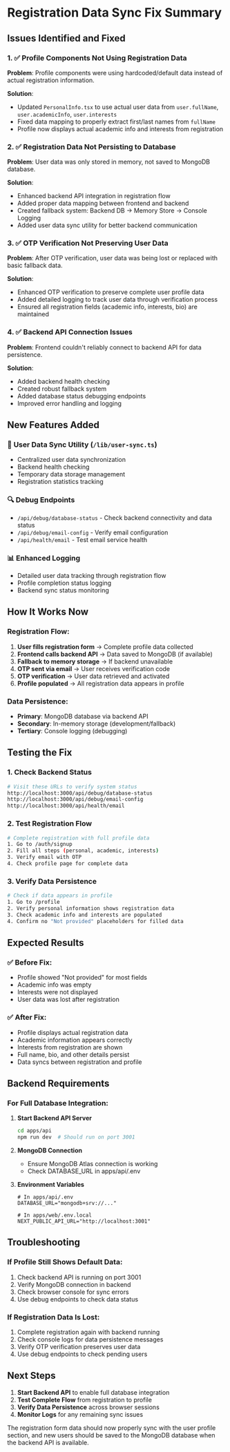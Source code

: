 # Registration Data Sync Fix Summary

## Issues Identified and Fixed

### 1. ✅ **Profile Components Not Using Registration Data**
**Problem**: Profile components were using hardcoded/default data instead of actual registration information.

**Solution**: 
- Updated `PersonalInfo.tsx` to use actual user data from `user.fullName`, `user.academicInfo`, `user.interests`
- Fixed data mapping to properly extract first/last names from `fullName`
- Profile now displays actual academic info and interests from registration

### 2. ✅ **Registration Data Not Persisting to Database**
**Problem**: User data was only stored in memory, not saved to MongoDB database.

**Solution**:
- Enhanced backend API integration in registration flow
- Added proper data mapping between frontend and backend
- Created fallback system: Backend DB → Memory Store → Console Logging
- Added user data sync utility for better backend communication

### 3. ✅ **OTP Verification Not Preserving User Data**
**Problem**: After OTP verification, user data was being lost or replaced with basic fallback data.

**Solution**:
- Enhanced OTP verification to preserve complete user profile data
- Added detailed logging to track user data through verification process
- Ensured all registration fields (academic info, interests, bio) are maintained

### 4. ✅ **Backend API Connection Issues**
**Problem**: Frontend couldn't reliably connect to backend API for data persistence.

**Solution**:
- Added backend health checking
- Created robust fallback system
- Added database status debugging endpoints
- Improved error handling and logging

## New Features Added

### 🔧 **User Data Sync Utility** (`/lib/user-sync.ts`)
- Centralized user data synchronization
- Backend health checking
- Temporary data storage management
- Registration statistics tracking

### 🔍 **Debug Endpoints**
- `/api/debug/database-status` - Check backend connectivity and data status
- `/api/debug/email-config` - Verify email configuration
- `/api/health/email` - Test email service health

### 📊 **Enhanced Logging**
- Detailed user data tracking through registration flow
- Profile completion status logging
- Backend sync status monitoring

## How It Works Now

### Registration Flow:
1. **User fills registration form** → Complete profile data collected
2. **Frontend calls backend API** → Data saved to MongoDB (if available)
3. **Fallback to memory storage** → If backend unavailable
4. **OTP sent via email** → User receives verification code
5. **OTP verification** → User data retrieved and activated
6. **Profile populated** → All registration data appears in profile

### Data Persistence:
- **Primary**: MongoDB database via backend API
- **Secondary**: In-memory storage (development/fallback)
- **Tertiary**: Console logging (debugging)

## Testing the Fix

### 1. **Check Backend Status**
```bash
# Visit these URLs to verify system status
http://localhost:3000/api/debug/database-status
http://localhost:3000/api/debug/email-config
http://localhost:3000/api/health/email
```

### 2. **Test Registration Flow**
```bash
# Complete registration with full profile data
1. Go to /auth/signup
2. Fill all steps (personal, academic, interests)
3. Verify email with OTP
4. Check profile page for complete data
```

### 3. **Verify Data Persistence**
```bash
# Check if data appears in profile
1. Go to /profile
2. Verify personal information shows registration data
3. Check academic info and interests are populated
4. Confirm no "Not provided" placeholders for filled data
```

## Expected Results

### ✅ **Before Fix:**
- Profile showed "Not provided" for most fields
- Academic info was empty
- Interests were not displayed
- User data was lost after registration

### ✅ **After Fix:**
- Profile displays actual registration data
- Academic information appears correctly
- Interests from registration are shown
- Full name, bio, and other details persist
- Data syncs between registration and profile

## Backend Requirements

### For Full Database Integration:
1. **Start Backend API Server**
   ```bash
   cd apps/api
   npm run dev  # Should run on port 3001
   ```

2. **MongoDB Connection**
   - Ensure MongoDB Atlas connection is working
   - Check DATABASE_URL in apps/api/.env

3. **Environment Variables**
   ```env
   # In apps/api/.env
   DATABASE_URL="mongodb+srv://..."
   
   # In apps/web/.env.local
   NEXT_PUBLIC_API_URL="http://localhost:3001"
   ```

## Troubleshooting

### If Profile Still Shows Default Data:
1. Check backend API is running on port 3001
2. Verify MongoDB connection in backend
3. Check browser console for sync errors
4. Use debug endpoints to check data status

### If Registration Data Is Lost:
1. Complete registration again with backend running
2. Check console logs for data persistence messages
3. Verify OTP verification preserves user data
4. Use debug endpoints to check pending users

## Next Steps

1. **Start Backend API** to enable full database integration
2. **Test Complete Flow** from registration to profile
3. **Verify Data Persistence** across browser sessions
4. **Monitor Logs** for any remaining sync issues

The registration form data should now properly sync with the user profile section, and new users should be saved to the MongoDB database when the backend API is available.